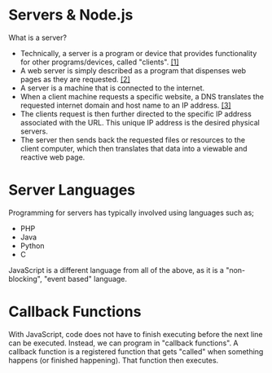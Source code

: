 # Servers & Node.js

What is a server?

- Technically, a server is a program or device that provides functionality for other programs/devices, called "clients". [[1]](https://en.wikipedia.org/wiki/Server_(computing))
- A web server is simply described as a program that dispenses web pages as they are requested. [[2]](http://whatismyipaddress.com/web-server)
- A server is a machine that is connected to the internet.
- When a client machine requests a specific website, a DNS translates the requested internet domain and host name to an IP address. [[3]](https://www.lifewire.com/definition-of-domain-name-system-816295)
- The clients request is then further directed to the specific IP address associated with the URL. This unique IP address is the desired physical servers.
- The server then sends back the requested files or resources to the client computer, which then translates that data into a viewable and reactive web page.


# Server Languages

Programming for servers has typically involved using languages such as;

- PHP
- Java
- Python
- C

JavaScript is a different language from all of the above, as it is a "non-blocking", "event based" language.

# Callback Functions

With JavaScript, code does not have to finish executing before the next line can be executed. Instead, we can program in "callback functions". A callback function is a registered function that gets "called" when something happens (or finished happening). That function then executes. 
